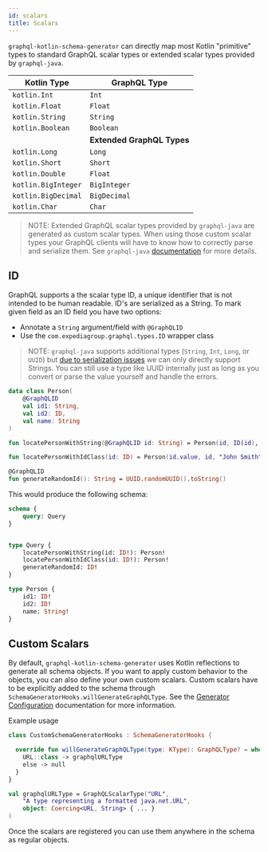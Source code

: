 ```yaml
---
id: scalars
title: Scalars
---
```


`graphql-kotlin-schema-generator` can directly map most Kotlin "primitive" types to standard GraphQL scalar types or
extended scalar types provided by `graphql-java`.

| Kotlin Type         | GraphQL Type |
|---------------------|--------------|
| `kotlin.Int`        | `Int`        |
| `kotlin.Float`      | `Float`      |
| `kotlin.String`     | `String`     |
| `kotlin.Boolean`    | `Boolean`    |
| | **Extended GraphQL Types**       |
| `kotlin.Long`       | `Long`       |
| `kotlin.Short`      | `Short`      |
| `kotlin.Double`     | `Float`      |
| `kotlin.BigInteger` | `BigInteger` |
| `kotlin.BigDecimal` | `BigDecimal` |
| `kotlin.Char`       | `Char`       |

> NOTE: Extended GraphQL scalar types provided by `graphql-java` are generated as custom scalar types. When using those custom scalar types your GraphQL clients will have to know how to correctly parse and serialize them. See `graphql-java` [documentation](https://www.graphql-java.com/documentation/v14/scalars/) for more details.

## ID

GraphQL supports a the scalar type ID, a unique identifier that is not intended to be human readable. ID's are
serialized as a String. To mark given field as an ID field you have two options:

* Annotate a `String` argument/field with `@GraphQLID`
* Use the `com.expediagroup.graphql.types.ID` wrapper class


> NOTE: `graphql-java` supports additional types (`String`, `Int`, `Long`, or `UUID`) but [due to serialization issues](https://github.com/ExpediaGroup/graphql-kotlin/issues/317) we can only directly support Strings. You can still use a type like UUID internally just as long as you convert or parse the value yourself and handle the errors.

```kotlin
data class Person(
    @GraphQLID
    val id1: String,
    val id2: ID,
    val name: String
)

fun locatePersonWithString(@GraphQLID id: String) = Person(id, ID(id), "Jane Doe")

fun locatePersonWithIdClass(id: ID) = Person(id.value, id, "John Smith")

@GraphQLID
fun generateRandomId(): String = UUID.randomUUID().toString()
```

This would produce the following schema:

```graphql
schema {
    query: Query
}


type Query {
    locatePersonWithString(id: ID!): Person!
    locatePersonWithIdClass(id: ID!): Person!
    generateRandomId: ID!
}

type Person {
    id1: ID!
    id2: ID!
    name: String!
}
```

## Custom Scalars

By default, `graphql-kotlin-schema-generator` uses Kotlin reflections to generate all schema objects. If you want to
apply custom behavior to the objects, you can also define your own custom scalars. Custom scalars have to be explicitly
added to the schema through `SchemaGeneratorHooks.willGenerateGraphQLType`.
See the [Generator Configuration](customizing-schemas/generator-config.md) documentation for more information.

Example usage

```kotlin
class CustomSchemaGeneratorHooks : SchemaGeneratorHooks {

  override fun willGenerateGraphQLType(type: KType): GraphQLType? = when (type.classifier as? KClass<*>) {
    URL::class -> graphqlURLType
    else -> null
  }
}

val graphqlURLType = GraphQLScalarType("URL",
    "A type representing a formatted java.net.URL",
    object: Coercing<URL, String> { ... }
)
```

Once the scalars are registered you can use them anywhere in the schema as regular objects.
